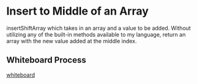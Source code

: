 # Insert to Middle of an Array
<!-- Description of the challenge -->

insertShiftArray which takes in an array and a value to be added. Without utilizing any of the built-in methods available to my language, return an array with the new value added at the middle index.

## Whiteboard Process
<!-- Embedded whiteboard image -->
[whiteboard](./insertShitArray.png)